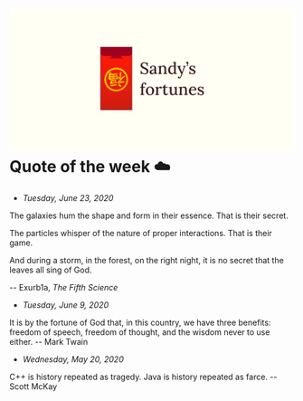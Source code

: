 ![preview](./preview.png)
Quote of the week ☁️
====================

-   *Tuesday, June 23, 2020*

The galaxies hum the shape and form in their essence. That is their
secret.

The particles whisper of the nature of proper interactions. That is
their game.

And during a storm, in the forest, on the right night, it is no secret
that the leaves all sing of God.

-- Exurb1a, *The Fifth Science*

-   *Tuesday, June 9, 2020*

It is by the fortune of God that, in this country, we have three
benefits: freedom of speech, freedom of thought, and the wisdom never to
use either. -- Mark Twain

-   *Wednesday, May 20, 2020*

C++ is history repeated as tragedy. Java is history repeated as farce.
-- Scott McKay
